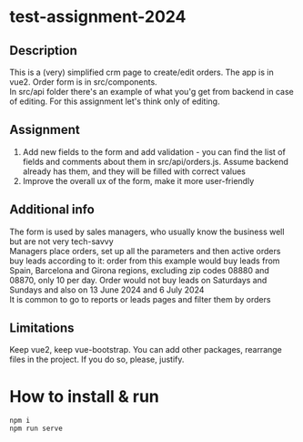 # test-assignment-2024
## Description
This is a (very) simplified crm page to create/edit orders. The app is in vue2. Order form is in src/components.  
In src/api folder there's an example of what you'g get from backend in case of editing. For this assignment let's think only of editing.
 
## Assignment
1. Add new fields to the form and add validation - you can find the list of fields and comments about them in src/api/orders.js. Assume backend already has them, and they will be filled with correct values 
2. Improve the overall ux of the form, make it more user-friendly

## Additional info 
The form is used by sales managers, who usually know the business well but are not very tech-savvy  
Managers place orders, set up all the parameters and then active orders buy leads according to it: 
order from this example would buy leads from Spain, Barcelona and Girona regions, excluding zip codes 08880 and 08870, only 10 per day. Order would not buy leads on Saturdays and Sundays and also on 13 June 2024 and 6 July 2024   
It is common to go to reports or leads pages and filter them by orders  

## Limitations 
Keep vue2, keep vue-bootstrap. You can add other packages, rearrange files in the project. If you do so, please, justify.

# How to install & run
```
npm i
npm run serve 
```
